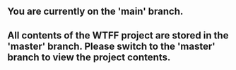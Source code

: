 ## You are currently on the 'main' branch. 
## All contents of the WTFF project are stored in the 'master' branch. Please switch to the 'master' branch to view the project contents.

